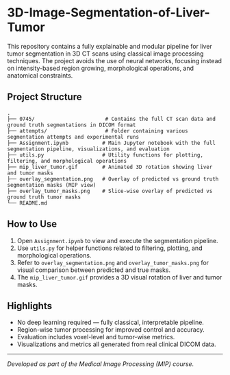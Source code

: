 # 3D-Image-Segmentation-of-Liver-Tumor

This repository contains a fully explainable and modular pipeline for liver tumor segmentation in 3D CT scans using classical image processing techniques. The project avoids the use of neural networks, focusing instead on intensity-based region growing, morphological operations, and anatomical constraints.

## Project Structure

```
.
├── 0745/                       # Contains the full CT scan data and ground truth segmentations in DICOM format
├── attempts/                   # Folder containing various segmentation attempts and experimental runs
├── Assignment.ipynb           # Main Jupyter notebook with the full segmentation pipeline, visualizations, and evaluation
├── utils.py                   # Utility functions for plotting, filtering, and morphological operations
├── mip_liver_tumor.gif        # Animated 3D rotation showing liver and tumor masks
├── overlay_segmentation.png   # Overlay of predicted vs ground truth segmentation masks (MIP view)
├── overlay_tumor_masks.png    # Slice-wise overlay of predicted vs ground truth tumor masks
└── README.md
```

## How to Use

1. Open `Assignment.ipynb` to view and execute the segmentation pipeline.
2. Use `utils.py` for helper functions related to filtering, plotting, and morphological operations.
3. Refer to `overlay_segmentation.png` and `overlay_tumor_masks.png` for visual comparison between predicted and true masks.
4. The `mip_liver_tumor.gif` provides a 3D visual rotation of liver and tumor masks.

## Highlights

- No deep learning required — fully classical, interpretable pipeline.
- Region-wise tumor processing for improved control and accuracy.
- Evaluation includes voxel-level and tumor-wise metrics.
- Visualizations and metrics all generated from real clinical DICOM data.

---

*Developed as part of the Medical Image Processing (MIP) course.*
